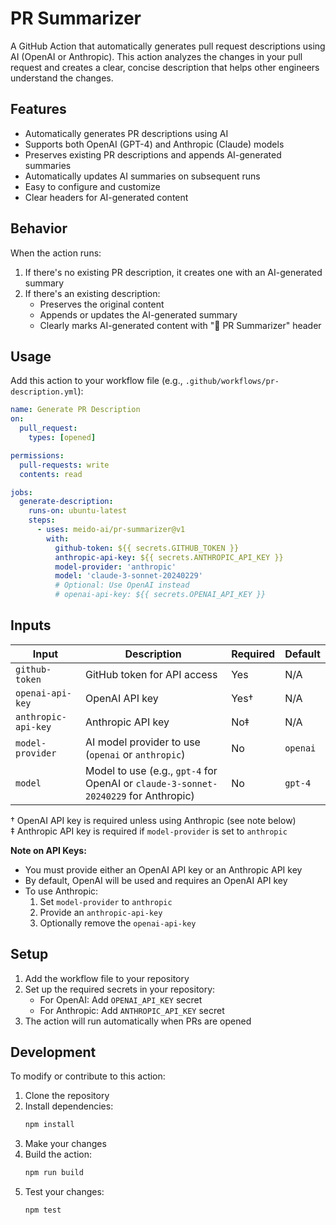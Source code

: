 # PR Summarizer

A GitHub Action that automatically generates pull request descriptions using AI (OpenAI or Anthropic). This action analyzes the changes in your pull request and creates a clear, concise description that helps other engineers understand the changes.

## Features

- Automatically generates PR descriptions using AI
- Supports both OpenAI (GPT-4) and Anthropic (Claude) models
- Preserves existing PR descriptions and appends AI-generated summaries
- Automatically updates AI summaries on subsequent runs
- Easy to configure and customize
- Clear headers for AI-generated content

## Behavior

When the action runs:
1. If there's no existing PR description, it creates one with an AI-generated summary
2. If there's an existing description:
   - Preserves the original content
   - Appends or updates the AI-generated summary
   - Clearly marks AI-generated content with "🤖 PR Summarizer" header

## Usage

Add this action to your workflow file (e.g., `.github/workflows/pr-description.yml`):

```yaml
name: Generate PR Description
on:
  pull_request:
    types: [opened]

permissions:
  pull-requests: write
  contents: read

jobs:
  generate-description:
    runs-on: ubuntu-latest
    steps:
      - uses: meido-ai/pr-summarizer@v1
        with:
          github-token: ${{ secrets.GITHUB_TOKEN }}
          anthropic-api-key: ${{ secrets.ANTHROPIC_API_KEY }}
          model-provider: 'anthropic'
          model: 'claude-3-sonnet-20240229'
          # Optional: Use OpenAI instead
          # openai-api-key: ${{ secrets.OPENAI_API_KEY }}
```

## Inputs

| Input | Description | Required | Default |
|-------|-------------|----------|---------|
| `github-token` | GitHub token for API access | Yes | N/A |
| `openai-api-key` | OpenAI API key | Yes† | N/A |
| `anthropic-api-key` | Anthropic API key | No‡ | N/A |
| `model-provider` | AI model provider to use (`openai` or `anthropic`) | No | `openai` |
| `model` | Model to use (e.g., `gpt-4` for OpenAI or `claude-3-sonnet-20240229` for Anthropic) | No | `gpt-4` |

† OpenAI API key is required unless using Anthropic (see note below)  
‡ Anthropic API key is required if `model-provider` is set to `anthropic`

**Note on API Keys:**
- You must provide either an OpenAI API key or an Anthropic API key
- By default, OpenAI will be used and requires an OpenAI API key
- To use Anthropic:
  1. Set `model-provider` to `anthropic`
  2. Provide an `anthropic-api-key`
  3. Optionally remove the `openai-api-key`

## Setup

1. Add the workflow file to your repository
2. Set up the required secrets in your repository:
   - For OpenAI: Add `OPENAI_API_KEY` secret
   - For Anthropic: Add `ANTHROPIC_API_KEY` secret
3. The action will run automatically when PRs are opened

## Development

To modify or contribute to this action:

1. Clone the repository
2. Install dependencies:
   ```bash
   npm install
   ```
3. Make your changes
4. Build the action:
   ```bash
   npm run build
   ```
5. Test your changes:
   ```bash
   npm test
   ```

